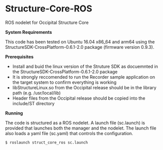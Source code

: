 # Structure-Core-ROS
ROS nodelet for Occipital Structure Core 

**System Requirements**

This code has been tested on Ubuntu 16.04 x86_64 and arm64 using the StructureSDK-CrossPlatform-0.6.1-2.0 package (firmware version 0.9.3).

**Prerequisites**

* Install and buid the linux version of the Struture SDK as docuemnted in the StructureSDK-CrossPlatform-0.6.1-2.0 package
* It is strongly reccomended to run the Recorder sample application on the target system to confirm everything is working
* libStructureLinux.so from the Occipital release should be in the library path (e.g. /usr/local/lib)
* Header files from the Occipital release should be copied into the include/ST directory

**Running**

The code is structured as a ROS nodelet. A launch file (sc.launch) is provided that launches both the manager and the nodelet. The launch file also loads a yaml file (sc.yaml) that controls the configuration.

`$ roslaunch struct_core_ros sc.launch`

